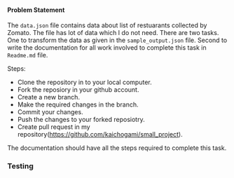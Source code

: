 #### Problem Statement
The `data.json` file contains data about list of restuarants collected by Zomato. 
The file has lot of data which I do not need.
There are two tasks. One to transform the data as given in the `sample_output.json` file.
Second to write the documentation for all work involved to complete this task in `Readme.md` file.

Steps:
* Clone the repository in to your local computer.
* Fork the reposiory in your github account.
* Create a new branch.
* Make the required changes in the branch.
* Commit your changes.
* Push the changes to your forked reposiotry.
* Create pull request in my repository(https://github.com/kaichogami/small_project).

The documentation should have all the steps required to complete this task.

### Testing